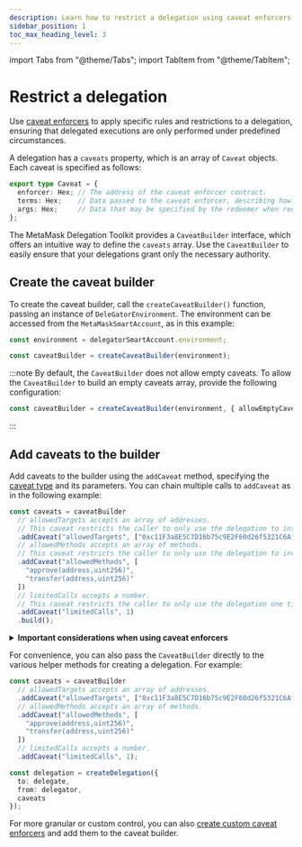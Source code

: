 ```yaml
---
description: Learn how to restrict a delegation using caveat enforcers, and the available caveat types.
sidebar_position: 1
toc_max_heading_level: 3
---
```


import Tabs from "@theme/Tabs";
import TabItem from "@theme/TabItem";

# Restrict a delegation

Use [caveat enforcers](../../concepts/caveat-enforcers.md) to apply specific rules and restrictions
to a delegation, ensuring that delegated executions are only performed under predefined circumstances.

A delegation has a `caveats` property, which is an array of `Caveat` objects.
Each caveat is specified as follows:

```typescript
export type Caveat = {
  enforcer: Hex; // The address of the caveat enforcer contract.
  terms: Hex;    // Data passed to the caveat enforcer, describing how the redemption should be validated.
  args: Hex;     // Data that may be specified by the redeemer when redeeming the delegation (only used in limited cases).
};
```

The MetaMask Delegation Toolkit provides a `CaveatBuilder` interface, which offers an intuitive way to define the `caveats` array.
Use the `CaveatBuilder` to easily ensure that your delegations grant only the necessary authority.

## Create the caveat builder

To create the caveat builder, call the `createCaveatBuilder()` function, passing an instance of `DeleGatorEnvironment`.
The environment can be accessed from the `MetaMaskSmartAccount`, as in this example:

```typescript
const environment = delegatorSmartAccount.environment;

const caveatBuilder = createCaveatBuilder(environment);
```

:::note
By default, the `CaveatBuilder` does not allow empty caveats. To allow the `CaveatBuilder` to build an empty caveats array, provide the following configuration:

```typescript
const caveatBuilder = createCaveatBuilder(environment, { allowEmptyCaveats: true });
```
:::

## Add caveats to the builder

Add caveats to the builder using the `addCaveat` method, specifying the [caveat type](../../reference/caveats.md) and its parameters. You can chain multiple calls to `addCaveat` as in the following example:

```typescript
const caveats = caveatBuilder
  // allowedTargets accepts an array of addresses.
  // This caveat restricts the caller to only use the delegation to interact with the specified address.
  .addCaveat("allowedTargets", ["0xc11F3a8E5C7D16b75c9E2F60d26f5321C6Af5E92"]) 
  // allowedMethods accepts an array of methods.
  // This caveat restricts the caller to only use the delegation to invoke the specified methods.
  .addCaveat("allowedMethods", [
    "approve(address,uint256)",
    "transfer(address,uint256)"
  ])
  // limitedCalls accepts a number.
  // This caveat restricts the caller to only use the delegation one time.
  .addCaveat("limitedCalls", 1)
  .build();
```

<details>
<summary><b>Important considerations when using caveat enforcers</b></summary>
<p>

- Delegations without caveats are entirely permissive.
  It is crucial to add appropriate caveats to restrict the delegated authority sufficiently.
  Failing to do so could result in unintended access or actions.
- Caveat enforcers safeguard the execution process but do not guarantee a final state post-redemption.
  Always combine caveat enforcers thoughtfully to create comprehensive protection.
- When using multiple caveat enforcers that modify external contract states, the order matters.
  For example, if you include both [`NativeBalanceChangeEnforcer`](../../reference/caveats.md#nativebalancechange) to ensure a balance has increased and
  [`NativeTokenPaymentEnforcer`](../../reference/caveats.md#nativetokenpayment) to deduct from that balance,
  executing `NativeTokenPaymentEnforcer` first might cause `NativeBalanceChangeEnforcer` to fail validation.
  Consider the sequence of enforcers carefully when creating delegations with interdependent caveats.

</p>
</details>

For convenience, you can also pass the `CaveatBuilder` directly to the various helper methods for creating a delegation. For example:

```typescript
const caveats = caveatBuilder
  // allowedTargets accepts an array of addresses.
  .addCaveat("allowedTargets", ["0xc11F3a8E5C7D16b75c9E2F60d26f5321C6Af5E92"]) 
  // allowedMethods accepts an array of methods.
  .addCaveat("allowedMethods", [
    "approve(address,uint256)",
    "transfer(address,uint256)"
  ])
  // limitedCalls accepts a number.
  .addCaveat("limitedCalls", 1);

const delegation = createDelegation({
  to: delegate,
  from: delegator,
  caveats
});
```

For more granular or custom control, you can also [create custom caveat enforcers](create-custom-caveat-enforcer.md)
and add them to the caveat builder.
